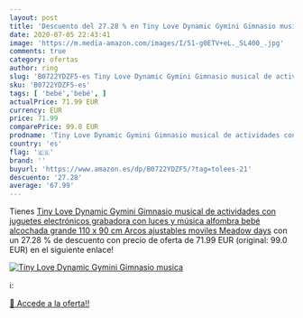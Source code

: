 ```yaml
---
layout: post
title: 'Descuento del 27.28 % en Tiny Love Dynamic Gymini Gimnasio musica'
date: 2020-07-05 22:43:41
image: 'https://m.media-amazon.com/images/I/51-g0ETV+eL._SL400_.jpg'
comments: true
category: ofertas
author: ring
slug: 'B0722YDZF5-es Tiny Love Dynamic Gymini Gimnasio musical de actividades...'
sku: 'B0722YDZF5-es'
tags: [ 'bebé','bebé', ]
actualPrice: 71.99 EUR
currency: EUR
price: 71.99
comparePrice: 99.0 EUR
prodname: 'Tiny Love Dynamic Gymini Gimnasio musical de actividades con juguetes electrónicos  grabadora con luces y música  alfombra bebé alcochada grande 110 x 90 cm  Arcos ajustables moviles  Meadow days'
country: 'es'
flag: '🇪🇸'
brand: ''
buyurl: 'https://www.amazon.es/dp/B0722YDZF5/?tag=tolees-21'
descuento: '27.28'
average: '67.99'
---
```


Tienes [Tiny Love Dynamic Gymini Gimnasio musical de actividades con juguetes electrónicos  grabadora con luces y música  alfombra bebé alcochada grande 110 x 90 cm  Arcos ajustables moviles  Meadow days](https://www.amazon.es/dp/B0722YDZF5/?tag=tolees-21) con un 27.28 % de descuento con precio de oferta de 71.99 EUR (original: 99.0 EUR) en el siguiente enlace!

[![Tiny Love Dynamic Gymini Gimnasio musica](https://m.media-amazon.com/images/I/51-g0ETV+eL._SL400_.jpg)](https://www.amazon.es/dp/B0722YDZF5/?tag=tolees-21)

ℹ️:


[🛒 Accede a la oferta!!](https://www.amazon.es/dp/B0722YDZF5/?tag=tolees-21)
